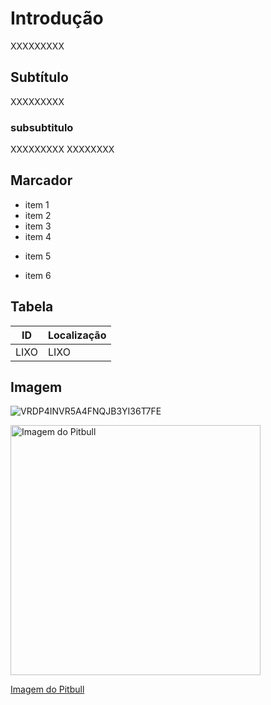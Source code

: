 # Introdução
XXXXXXXXX
## Subtítulo
XXXXXXXXX
### subsubtitulo 
XXXXXXXXX
XXXXXXXX

## Marcador
- item 1
- item 2
- item 3
- item 4
+ item 5
* item 6

## Tabela

|ID|Localização|
|--|-----------|
|LIXO|LIXO|

## Imagem
![VRDP4INVR5A4FNQJB3YI36T7FE](https://github.com/user-attachments/assets/4d56427b-b4ff-4655-9fd1-3fb0f7f12063)

<img src="https://github.com/user-attachments/assets/4d56427b-b4ff-4655-9fd1-3fb0f7f12063" alt="Imagem do Pitbull" width="400">

[Imagem do Pitbull](https://github.com/user-attachments/assets/4d56427b-b4ff-4655-9fd1-3fb0f7f12063)
